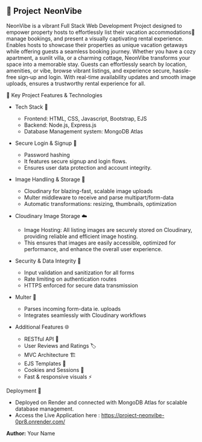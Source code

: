 ## 🌈 Project    NeonVibe

NeonVibe is a vibrant Full Stack Web Development Project designed to empower property hosts to effortlessly list their vacation accommodations🏡  manage bookings, and present a visually captivating rental experience. Enables hosts to showcase their properties as unique vacation getaways while offering guests a seamless booking journey. Whether you have a cozy apartment, a sunlit villa, or a charming cottage, NeonVibe transforms your space into a memorable stay. Guests can effortlessly search by location, amenities, or vibe, browse vibrant listings, and experience secure, hassle-free sign‑up and login. With real-time availability updates and smooth image uploads, ensures a trustworthy rental experience for all.

🚀 Key Project Features & Technologies
- Tech Stack 📱
   - Frontend: HTML, CSS, Javascript, Bootstrap, EJS
   - Backend: Node.js, Express.js
   - Database Management system: MongoDB Atlas
- Secure Login & Signup 🔐
   - Password hashing 
   - It features secure signup and login flows.
   - Ensures user data protection and account integrity.
   
- Image Handling & Storage 📸 
   - Cloudinary for blazing-fast, scalable image uploads
  - Multer middleware to receive and parse multipart/form-data
  - Automatic transformations: resizing, thumbnails, optimization

- Cloudinary Image Storage ☁️
   - Image Hosting: All listing images are securely stored on Cloudinary, providing reliable and efficient image hosting.
   - This ensures that images are easily accessible, optimized for performance, and enhance the overall user experience.

- Security & Data Integrity 🔐
  - Input validation and sanitization for all forms
  - Rate limiting on authentication routes
  - HTTPS enforced for secure data transmission

- Multer 💾
  - Parses incoming form-data ie. uploads
  - Integrates seamlessly with Cloudinary workflows

- Additional Features 🌐
   - RESTful API 🧩 
   - User Reviews and Ratings 🏷️
   - MVC Architecture 🏗️ 
   - EJS Templates 🎨 
   - Cookies and Sessions  🍪
   - Fast & responsive visuals ⚡

Deployment 🚀
  - Deployed on Render and connected with MongoDB Atlas for scalable database management.
  - Access the Live Application here : https://project-neonvibe-0pr8.onrender.com/

**Author:** Your Name





 




